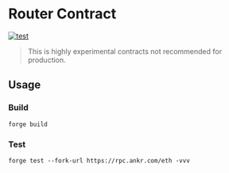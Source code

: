 # Router Contract

[![test](https://github.com/dinngodev/router-contract/actions/workflows/test.yml/badge.svg)](https://github.com/dinngodev/router-contract/actions/workflows/test.yml)

> This is highly experimental contracts not recommended for production.

## Usage

### Build

`forge build`

### Test

`forge test --fork-url https://rpc.ankr.com/eth -vvv`

